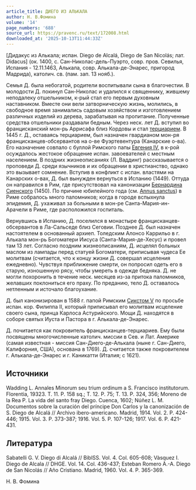 ```yaml
---
article_title: ДИЕГО ИЗ АЛЬКАЛА
author: Н. В.Фомина
volume: '14'
page_numbers: '688'
source_url: https://pravenc.ru/text/172008.html
downloaded_at: '2025-10-13T11:44:33Z'
---
```


[Дидакус из Алькала; испан. Diego de Alcalá, Diego de San Nicolás; лат. Didacus] (ок. 1400, с. Сан-Николас-дель-Пуэрто, совр. пров. Севилья, Испания - 12.11.1463, Алькала, совр. Алькала-де-Энарес, пригород Мадрида), католич. св. (пам. зап. 13 нояб.).

Семья Д. была небогатой, родители воспитывали сына в благочестии. В молодости Д. покинул Сан-Николас и удалился к священнику, жившему неподалеку отшельником, к-рый стал его первым духовным наставником. Вместе они вели затворническую жизнь, молились, в свободное время занимались садовым хозяйством и изготовлением различных изделий из дерева, зарабатывая на пропитание. Полученные средства отшельники раздавали бедным. Через неск. лет Д. вступил во францисканский мон-рь Аррисафа близ Кордовы и стал [терциарием](https://pravenc.ru/text/терциарием.html). В 1445 г. Д., оставаясь терциарием, был назначен гвардианом мон-ря францисканцев-обсервантов на о-ве Фуэртевентура (Канарские о-ва). Его назначение совпало с буллой Римского папы [Евгения IV](<https://pravenc.ru/text/Евгения IV.html>), в к-рой осуждалось жестокое обращение испан. завоевателей с местным населением. В поздних жизнеописаниях (Л. Ваддинг) рассказывается о проповеди Д. среди язычников и их обращении в христианство, однако это вызывает сомнение. Вступив в конфликт с испан. властями на Канарских о-вах, Д. был вынужден вернуться в Испанию (1449). Оттуда он направился в Рим, где присутствовал на канонизации [Бернардина Сиенского](<https://pravenc.ru/text/Бернардин Сиенский.html>) (1450). По причине юбилейного года (см. [Annus sanctus](<https://pravenc.ru/text/Annus sanctus.html>)) в Риме собралось много паломников; когда в городе вспыхнула эпидемия, Д. ухаживал за больными в мон-ре Санта-Мария-ин-Арачели в Риме, где расположился госпиталь.

Вернувшись в Испанию, Д. поселился в монастыре францисканцев-обсервантов в Ла-Сальседе близ Сеговии. Позднее Д. был назначен настоятелем в основанный архиеп. Толедским Алонсо Каррильо в г. Алькала мон-рь Богоматери Иисуса (Санта-Мария-де-Хесус) и провел там 13 лет. Согласно поздним жизнеописаниям, Д. исцелял больных маслом из лампады перед статуей Богоматери, приписывая чудеса Ее молитвам (считается, что к концу жизни Д. совершал исцеления ежедневно). Чувствуя приближение смерти, он попросил одеть его в старую, изношенную рясу, чтобы умереть в одежде бедняка. Д. не могли похоронить в течение неск. месяцев из-за притока паломников, желавших поклониться его праху. По преданию, тело Д. оставалось нетленным и источало благоухание.

Д. был канонизирован в 1588 г. папой Римским [Сикстом V](<https://pravenc.ru/text/Сикст V.html>) по просьбе испан. кор. Филиппа II, который приписывал его молитвам исцеление своего сына, принца Карлоса Астурийского. Мощи Д. находятся в соборе святых Иуста и Пастора в г. Алькала-де-Энарес.

Д. почитается как покровитель францисканцев-терциариев. Ему были посвящены многочисленные католич. миссии в Сев. и Лат. Америке (самая известная - миссия Сан-Диего-де-Алькала (ныне г. Сан-Диего, Калифорния, США), основана в 1769). Д. считается также покровителем г. Алькала-де-Энарес и г. Каникатти (Италия; с 1621).

## Источники

Wadding L. Annales Minorum seu trium ordinum a S. Francisco institutorum. Florentia, 19323. T. 11. P. 158 sq.; T. 12. P. 75; T. 13. P. 324, 356; Moreno de la Rea P. La vida del santo fray Diego. Cuenca, 1602; Núñez L. M. Documentos sobre la curación del príncipe Don Carlos y la canonización de S. Diego de Alcalá // Archivo ibero-americano. Madrid, 1914. Vol. 2. P. 424-446; 1915. Vol. 3. P. 373-387; 1916. Vol. 5. P. 107-126; 1917. Vol. 6. P. 421-431.

## Литература

Sabatelli G. V. Diego di Alcalá // BiblSS. Vol. 4. Col. 605-608; Vàsquez I. Diego de Alcala // DHGE. Vol. 14. Col. 436-437; Esteban Romero À.-A. Diego de San Nicolás // Año Cristiano. Madrid, 1960. Vol. 4. P. 365-369.

Н. В.  Фомина
